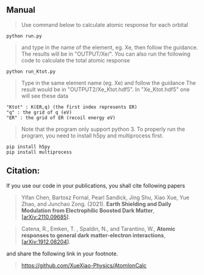 ## Manual
> Use command below to calculate atomic response for each orbital
> 
    python run.py
> and type in the name of the element, eg. Xe, then follow the guidance. The results will be in "OUTPUT/Xe/".
> You can also run the following code to calculate the total atomic response
> 
    python run_Ktot.py
    
> Type in the same element name (eg. Xe) and follow the guidance
> The result would be in "OUTPUT2/Xe_Ktot.hdf5". 
> In "Xe_Ktot.hdf5" one will see these data
> 
    "Ktot" : K(ER,q) (the first index represents ER)
    "q" : the grid of q (eV)
    "ER" : the grid of ER (recoil energy eV)
    
> Note that the program only support python 3. To properly run the program, you need to install h5py and multiprocess first.
> 
    pip install h5py
    pip install multiprocess

## Citation:
If you use our code in your publications, you shall cite following papers
> Yifan Chen, Bartosz Fornal, Pearl Sandick, Jing Shu, Xiao Xue, Yue Zhao, and Junchao Zong. (2021). **Earth Shielding and Daily Modulation from Electrophilic Boosted Dark Matter**, [[arXiv:2110.09685]](https://arxiv.org/abs/2110.09685).


> Catena, R., Emken, T. , Spaldin, N., and Tarantino, W., **Atomic responses to general dark matter-electron interactions**, [[arXiv:1912.08204]](https://arxiv.org/abs/1912.08204).

and share the following link in your footnote.
> https://github.com/XueXiao-Physics/AtomIonCalc 


